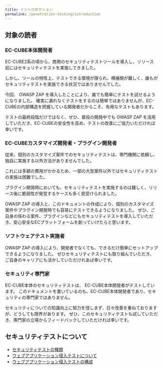 ```yaml
---
title: イントロダクション
permalink: /penetration-testing/introduction
---
```

## 対象の読者

### EC-CUBE本体開発者

EC-CUBE2系の頃から、商用のセキュリティテストツールを導入し、リリース前にはセキュリティテストを実施してきました。

しかし、ツールの特性上、テストできる環境が限られ、横展開が難しく、誰もがセキュリティテストを実施できる状況ではありませんでした。

今回、 OWASP ZAP を導入したことにより、誰でも簡単にテストを試せるようになりました。
確実に漏れなくテストをするのは簡単ではありませんが、EC-CUBEの内部構造を把握している開発者だからこそ、有用なテストもあります。

テストの最終段階だけではなく、ぜひ、普段の開発中でも OWASP ZAP を活用していただき、EC-CUBEの安全性を高め、テストの改善にご協力いただければ幸いです。

### EC-CUBEカスタマイズ開発者・プラグイン開発者

従来、個別のカスタマイズ案件でのセキュリティテストは、専門機関に依頼し、独自に実施する以外方法がありませんでした。

これには多額の費用がかかるため、一部の大型案件以外ではセキュリティテストの実施は困難でした。

プラグイン開発時においても、セキュリティテストを実施するのは難しく、リリース後に脆弱性が発覚するケースも多く見受けられました。

OWASP ZAP の導入と、このドキュメントの作成により、個別のカスタマイズ案件やプラグイン開発時でも容易にテストできるようになりました。
ぜひ、ご自身の係わる案件、プラグインなどにもセキュリティテストを導入していただき、安心安全なECプラットフォームを創っていけたらと思います。

### ソフトウェアテスト実施者

OWASP ZAP の導入により、開発者でなくても、できるだけ簡単にセットアップできるようになりました。
ぜひセキュリティテストにも取り組んでいただき、ご自身のキャリアにも活かしていただけれあば幸いです。

### セキュリティ専門家

EC-CUBE本体のセキュリティテストは、 EC-CUBE本体開発者がテストしています。
このドキュメントを書いているのも、EC-CUBE本体開発者であり、セキュリティの専門家ではありません。

セキュリティについての知識向上に努力を惜しまず、日々改善を重ねておりますが、どうしても限界があります。
ぜひ、このセキュリティテストも試していただき、専門家の立場からフィードバックしていただければ幸いです。

## セキュリティテストについて

- [セキュリティテストの種類](/penetration-testing/introduction/type)
- [ウェブアプリケーション侵入テストについて](/penetration-testing/introduction/penetration-test)
- [ウェブアプリケーション侵入テストの構成](/penetration-testing/introduction/layout)
